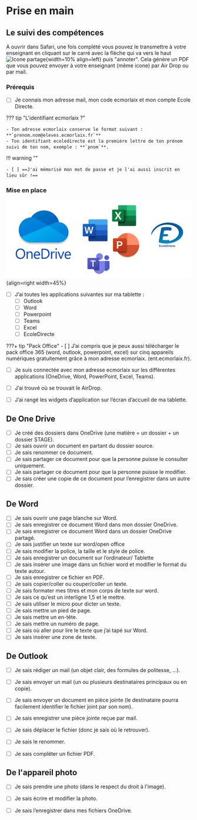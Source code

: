 # Prise en main

## Le suivi des compétences

A ouvrir dans Safari, une fois complété vous pouvez le transmettre à votre enseignant en cliquant sur le carré avec la flèche qui va vers le haut ![Icone partage](./images/partager-message.jpg){width=10% align=left} puis "annoter". Cela génère un PDF que vous pouvez envoyer à votre enseignant (même icone) par Air Drop ou par mail.

### Prérequis

- [ ] Je connais mon adresse mail, mon code ecmorlaix et mon compte Ecole Directe.

??? tip "L'identifiant ecmorlaix ?"

    - Ton adresse ecmorlaix conserve le format suivant : **`prenom.nom@eleves.ecmorlaix.fr`**
    - Ton identifiant ecoledirecte est la première lettre de ton prénom suivi de ton nom, exemple : **`pnom`**.

!!! warning ""

    - [ ] ==J'ai mémorisé mon mot de passe et je l'ai aussi inscrit en lieu sûr !== 

### Mise en place

![Les applications de base](./images/appli_de_base.png){align=right width=45%}

- [ ] J’ai toutes les applications suivantes sur ma tablette :
    - [ ] Outlook
    - [ ] Word
    - [ ] Powerpoint
    - [ ] Teams
    - [ ] Excel
    - [ ] EcoleDirecte

???+ tip "Pack Office"
    - [ ] J’ai compris que je peux aussi télécharger le pack office 365 (word, outlook, powerpoint, excel) sur cinq appareils numériques gratuitement grâce à mon adresse ecmorlaix. (ent.ecmorlaix.fr).

- [ ] Je suis connectée avec mon adresse ecmorlaix sur les différentes applications (OneDrive, Word, PowerPoint, Excel, Teams).



- [ ] J’ai trouvé où se trouvait le AirDrop.
- [ ] J’ai rangé les widgets d’application sur l’écran d’accueil de ma tablette.


## De One Drive 

- [ ] Je créé des dossiers dans OneDrive (une matière = un dossier + un dossier STAGE).
- [ ] Je sais ouvrir un document en partant du dossier source.
- [ ] Je sais renommer ce document.
- [ ] Je sais partager ce document pour que la personne puisse le consulter uniquement.
- [ ] Je sais partager ce document pour que la personne puisse le modifier.
- [ ] Je sais créer une copie de ce document pour l’enregistrer dans un autre dossier.

## De Word

- [ ] Je sais ouvrir une page blanche sur Word.
- [ ] Je sais enregistrer ce document Word dans mon dossier OneDrive.
- [ ] Je sais enregistrer ce document Word dans un dossier OneDrive partagé.
- [ ] Je sais justifier un texte sur word/open office
- [ ] Je sais modifier la police, la taille et le style de police.
- [ ] Je sais enregistrer un document sur l’ordinateur/ Tablette
- [ ] Je sais insérer une image dans un fichier word et modifier le format du texte autour.
- [ ] Je sais enregistrer ce fichier en PDF.			
- [ ] Je sais copier/coller ou couper/coller un texte.
- [ ] Je sais formater mes titres et mon corps de texte sur word.
- [ ] Je sais ce qu’est un interligne 1,5 et le mettre.			
- [ ] Je sais utiliser le micro pour dicter un texte.
- [ ] Je sais mettre un pied de page.			
- [ ] Je sais mettre un en-tête.
- [ ] Je sais mettre un numéro de page.
- [ ] Je sais où aller pour lire le texte que j’ai tapé sur Word.
- [ ] Je sais insérer une zone de texte.

## De Outlook
- [ ] Je sais rédiger un mail (un objet clair, des formules de politesse, ...).
- [ ] Je sais envoyer un mail (un ou plusieurs destinataires principaux ou en copie).
- [ ] Je sais envoyer un document en pièce jointe (le destinataire pourra facilement identifier le fichier joint par son nom).
- [ ] Je sais enregistrer une pièce jointe reçue par mail.
- [ ] Je sais déplacer le fichier (donc je sais où le retrouver).
- [ ] Je sais le renommer.
- [ ] Je sais compléter un fichier PDF.


## De l'appareil photo

- [ ] Je sais prendre une photo (dans le respect du droit à l'image).
- [ ] Je sais écrire et modifier la photo.
- [ ] Je sais l’enregistrer dans mes fichiers OneDrive.













